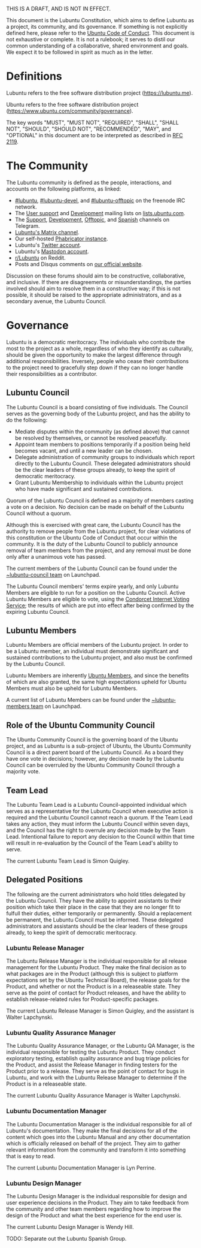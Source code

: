 THIS IS A DRAFT, AND IS NOT IN EFFECT.

This document is the Lubuntu Constitution, which aims to define Lubuntu as a project, its community, and its governance. If something is not explicitly defined here, please refer to the [Ubuntu Code of Conduct](https://www.ubuntu.com/community/code-of-conduct). This document is not exhaustive or complete. It is not a rulebook; it serves to distil our common understanding of a collaborative, shared environment and goals. We expect it to be followed in spirit as much as in the letter.

# Definitions

Lubuntu refers to the free software distribution project (https://lubuntu.me).

Ubuntu refers to the free software distribution project (https://www.ubuntu.com/community/governance).

The key words "MUST", "MUST NOT", "REQUIRED", "SHALL", "SHALL NOT", "SHOULD", "SHOULD NOT", "RECOMMENDED", "MAY", and "OPTIONAL" in this document are to be interpreted as described in [RFC 2119](https://tools.ietf.org/html/rfc2119).

# The Community

The Lubuntu community is defined as the people, interactions, and accounts on the following platforms, as linked:

 - [#lubuntu](irc://irc.freenode.net/lubuntu), [#lubuntu-devel](irc://irc.freenode.net/lubuntu-devel), and [#lubuntu-offtopic](irc://irc.freenode.net/lubuntu) on the freenode IRC network.
 - The [User support](https://lists.ubuntu.com/mailman/listinfo/lubuntu-users) and [Development](https://lists.ubuntu.com/mailman/listinfo/lubuntu-devel) mailing lists on [lists.ubuntu.com](https://lists.ubuntu.com/).
 - The [Support](https://telegram.lubuntu.me/support), [Development](https://telegram.lubuntu.me/development), [Offtopic](https://telegram.lubuntu.me/offtopic), and [Spanish](https://telegram.lubuntu.me/espa%C3%B1ol) channels on Telegram.
 - [Lubuntu's Matrix channel](https://chat.disroot.org/#/room/#lubuntu:disroot.org).
 - Our self-hosted [Phabricator instance](https://phab.lubuntu.me/).
 - Lubuntu's [Twitter account](https://twitter.com/lubuntuofficial).
 - Lubuntu's [Mastodon account](https://mastodon.technology/@lubuntu).
 - [r/Lubuntu](https://www.reddit.com/r/Lubuntu) on Reddit.
 - Posts and Disqus comments on [our official website](https://lubuntu.me/).

Discussion on these forums should aim to be constructive, collaborative, and inclusive. If there are disagreements or misunderstandings, the parties involved should aim to resolve them in a constructive way; if this is not possible, it should be raised to the appropriate administrators, and as a secondary avenue, the Lubuntu Council.

# Governance

Lubuntu is a democratic meritocracy. The individuals who contribute the most to the project as a whole, regardless of who they identify as culturally, should be given the opportunity to make the largest difference through additional responsibilities. Inversely, people who cease their contributions to the project need to gracefully step down if they can no longer handle their responsibilities as a contributor.

## Lubuntu Council

The Lubuntu Council is a board consisting of five individuals. The Council serves as the governing body of the Lubuntu project, and has the ability to do the following:

  - Mediate disputes within the community (as defined above) that cannot be resolved by themselves, or cannot be resolved peacefully.
  - Appoint team members to positions temporarily if a position being held becomes vacant, and until a new leader can be chosen.
  - Delegate administration of community groups to individuals which report directly to the Lubuntu Council. These delegated administrators should be the clear leaders of these groups already, to keep the spirit of democratic meritocracy.
  - Grant Lubuntu Membership to individuals within the Lubuntu project who have made significant and sustained contributions.

Quorum of the Lubuntu Council is defined as a majority of members casting a vote on a decision. No decision can be made on behalf of the Lubuntu Council without a quorum.

Although this is exercised with great care, the Lubuntu Council has the authority to remove people from the Lubuntu project, for clear violations of this constitution or the Ubuntu Code of Conduct that occur within the community. It is the duty of the Lubuntu Council to publicly announce removal of team members from the project, and any removal must be done only after a unanimous vote has passed.

The current members of the Lubuntu Council can be found under the [~lubuntu-council team](https://launchpad.net/~lubuntu-admins) on Launchpad.

The Lubuntu Council members' terms expire yearly, and only Lubuntu Members are eligible to run for a position on the Lubuntu Council. Active Lubuntu Members are eligible to vote, using the [Condorcet Internet Voting Service](https://civs.cs.cornell.edu/); the results of which are put into effect after being confirmed by the expiring Lubuntu Council.

## Lubuntu Members

Lubuntu Members are official members of the Lubuntu project. In order to be a Lubuntu member, an individual must demonstrate significant and sustained contributions to the Lubuntu project, and also must be confirmed by the Lubuntu Council.

Lubuntu Members are inherently [Ubuntu Members](https://wiki.ubuntu.com/Membership), and since the benefits of which are also granted, the same high expectations upheld for Ubuntu Members must also be upheld for Lubuntu Members.

A current list of Lubuntu Members can be found under the [~lubuntu-members team](https://launchpad.net/~lubuntu-members) on Launchpad.

## Role of the Ubuntu Community Council

The Ubuntu Community Council is the governing board of the Ubuntu project, and as Lubuntu is a sub-project of Ubuntu, the Ubuntu Community Council is a direct parent board of the Lubuntu Council. As a board they have one vote in decisions; however, any decision made by the Lubuntu Council can be overruled by the Ubuntu Community Council through a majority vote.

## Team Lead

The Lubuntu Team Lead is a Lubuntu Council-appointed individual which serves as a representative for the Lubuntu Council when executive action is required and the Lubuntu Council cannot reach a quorum. If the Team Lead takes any action, they must inform the Lubuntu Council within seven days, and the Council has the right to overrule any decision made by the Team Lead. Intentional failure to report any decision to the Council within that time will result in re-evaluation by the Council of the Team Lead's ability to serve.

The current Lubuntu Team Lead is Simon Quigley.

## Delegated Positions

The following are the current administrators who hold titles delegated by the Lubuntu Council. They have the ability to appoint assistants to their position which take their place in the case that they are no longer fit to fulfull their duties, either temporarily or permanently. Should a replacement be permanent, the Lubuntu Council must be informed. These delegated administrators and assistants should be the clear leaders of these groups already, to keep the spirit of democratic meritocracy.

### Lubuntu Release Manager

The Lubuntu Release Manager is the individual responsible for all release management for the Lubuntu Product. They make the final decision as to what packages are in the Product (although this is subject to platform expectations set by the Ubuntu Technical Board), the release goals for the Product, and whether or not the Product is in a releaseable state. They serve as the point of contact for Product releases, and have the ability to establish release-related rules for Product-specific packages.

The current Lubuntu Release Manager is Simon Quigley, and the assistant is Walter Lapchynski.

### Lubuntu Quality Assurance Manager

The Lubuntu Quality Assurance Manager, or the Lubuntu QA Manager, is the individual responsible for testing the Lubuntu Product. They conduct exploratory testing, establish quality assurance and bug triage policies for the Product, and assist the Release Manager in finding testers for the Product prior to a release. They serve as the point of contact for bugs in Lubuntu, and work with the Lubuntu Release Manager to determine if the Product is in a releaseable state.

The current Lubuntu Quality Assurance Manager is Walter Lapchynski.

### Lubuntu Documentation Manager

The Lubuntu Documentation Manager is the individual responsible for all of Lubuntu's documentation. They make the final decisions for all of the content which goes into the Lubuntu Manual and any other documentation which is officially released on behalf of the project. They aim to gather relevant information from the community and transform it into something that is easy to read.

The current Lubuntu Documentation Manager is Lyn Perrine.

### Lubuntu Design Manager

The Lubuntu Design Manager is the individual responsible for design and user experience decisions in the Product. They aim to take feedback from the community and other team members regarding how to improve the design of the Product and what the best experience for the end user is.

The current Lubuntu Design Manager is Wendy Hill.


TODO: Separate out the Lubuntu Spanish Group.
